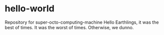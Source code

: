 # hello-world
Repository for super-octo-computing-machine
Hello Earthlings, it was the best of times. It was the worst of times. Otherwise, we dunno.
